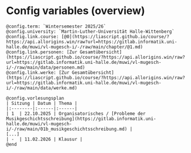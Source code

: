 <!--
author:   Dennis Ried

email:    dennis.ried@musikwiss.uni-halle.de

version:  1.0.0
icon: https://wcms.itz.uni-halle.de/download.php?down=57357&elem=3333420
comment:  Common metadata for all LiaScript courses in the folder

@config.term: `Wintersemester 2025/26`
@config.university: `Martin-Luther-Universität Halle-Wittenberg`
@config.link.course: [@0](https://liascript.github.io/course/?https://api.allorigins.win/raw?url=https://gitlab.informatik.uni-halle.de/muwi/vl-mugesch-i/-/raw/main/kapitel/@1.md?ref_type=heads)
@config.link.personen: [Zur Gesamtübersicht](https://liascript.github.io/course/?https://api.allorigins.win/raw?url=https://gitlab.informatik.uni-halle.de/muwi/vl-mugesch-i/-/raw/main/data/personen.md?ref_type=heads)
@config.link.werke: [Zur Gesamtübersicht](https://liascript.github.io/course/?https://api.allorigins.win/raw?url=https://gitlab.informatik.uni-halle.de/muwi/vl-mugesch-i/-/raw/main/data/werke.md?ref_type=heads)

@config.vorlesungsplan
| Sitzung | Datum | Thema |
|:--------|:------|:------|
| 1  | 22.10.2025 | @config.link.course(Organisatorisches,01a_organisatorisches) / [Probleme der Musikgeschichtsschreibung](chapter/01b_musikgeschichtsschreibung.md) |
| 2  | 29.10.2025 | Um das Jahr 1600 / Barock als Begriff |
| 3  | 05.11.2025 | Monodie / Entstehung der Oper / Seconda prattica |
| 4  | 12.11.2025 | Oper im Barock / Verzierungspraxis um 1600 |
| 5  | 19.11.2025 | Instrumentalmusik (Sonate, Suite, Concerto) |
| 6  | 26.11.2025 | Ein Blick nach Italien |
| 7  | 03.12.2025 | Ein Blick nach Frankreich / Die Kantate |
| 8  | 10.12.2025 | Die Passion Christi |
| 9  | 17.12.2025 | Klangrede, Schreibarten, Gattungslehre (Mattheson) |
| -  | _Weihnachtspause_ | |
| 10 | 08.01.2026 | Die Begriffe "Klassik" und "Schule" |
| 11 | 15.01.2026 | Kammermusik in der Wiener Klassik |
| 12 | 22.01.2026 | Oper und Singspiel |
| 13 | 29.01.2026 | Zur Biographie und Symphonik Beethovens |
| 14 | 05.02.2026 | Klavierlied / Charakterstücke |
| -  | 11.02.2026 | Klausur |
@end

-->

# Config variables (overview)

```
@config.term: `Wintersemester 2025/26`
@config.university: `Martin-Luther-Universität Halle-Wittenberg`
@config.link.course: [@0](https://liascript.github.io/course/?https://api.allorigins.win/raw?url=https://gitlab.informatik.uni-halle.de/muwi/vl-mugesch-i/-/raw/main/chapter/@1.md)
@config.link.personen: [Zur Gesamtübersicht](https://liascript.github.io/course/?https://api.allorigins.win/raw?url=https://gitlab.informatik.uni-halle.de/muwi/vl-mugesch-i/-/raw/main/data/personen.md)
@config.link.werke: [Zur Gesamtübersicht](https://liascript.github.io/course/?https://api.allorigins.win/raw?url=https://gitlab.informatik.uni-halle.de/muwi/vl-mugesch-i/-/raw/main/data/werke.md)

@config.vorlesungsplan
| Sitzung | Datum | Thema |
|:--------|:------|:------|
| 1  | 22.10.2025 | Organisatorisches / [Probleme der Musikgeschichtsschreibung](https://gitlab.informatik.uni-halle.de/muwi/vl-mugesch-i/-/raw/main/01b_musikgeschichtsschreibung.md) |
[...]
| -  | 11.02.2026 | Klausur |
@end

```

